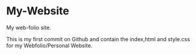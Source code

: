 # My-Website
My web-folio site.

This is my first commit on Github and contain the index,html and style.css for my Webfolio/Personal Website.
